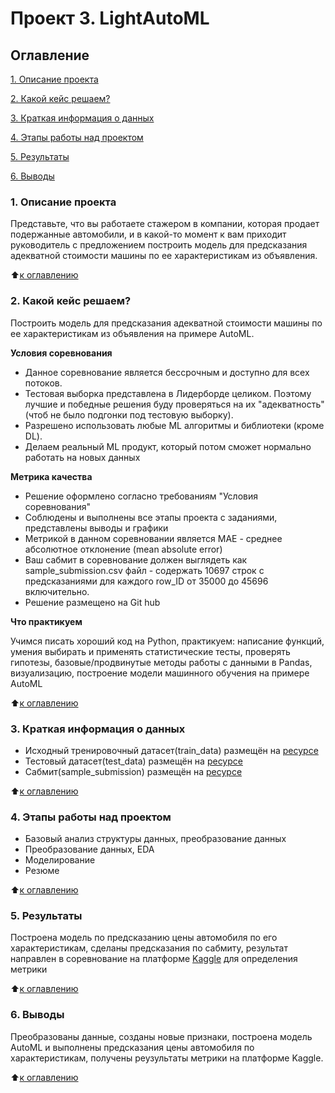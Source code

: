 # Проект 3. LightAutoML

## Оглавление
[1. Описание проекта](https://github.com/Abricovich/Abricovich-sf_data_science/tree/master/project_3#1-%D0%BE%D0%BF%D0%B8%D1%81%D0%B0%D0%BD%D0%B8%D0%B5-%D0%BF%D1%80%D0%BE%D0%B5%D0%BA%D1%82%D0%B0)

[2. Какой кейс решаем?](https://github.com/Abricovich/Abricovich-sf_data_science/tree/master/project_3#2-%D0%BA%D0%B0%D0%BA%D0%BE%D0%B9-%D0%BA%D0%B5%D0%B9%D1%81-%D1%80%D0%B5%D1%88%D0%B0%D0%B5%D0%BC)

[3. Краткая информация о данных](https://github.com/Abricovich/Abricovich-sf_data_science/tree/master/project_3#3-%D0%BA%D1%80%D0%B0%D1%82%D0%BA%D0%B0%D1%8F-%D0%B8%D0%BD%D1%84%D0%BE%D1%80%D0%BC%D0%B0%D1%86%D0%B8%D1%8F-%D0%BE-%D0%B4%D0%B0%D0%BD%D0%BD%D1%8B%D1%85)

[4. Этапы работы над проектом](https://github.com/Abricovich/Abricovich-sf_data_science/tree/master/project_3#4-%D1%8D%D1%82%D0%B0%D0%BF%D1%8B-%D1%80%D0%B0%D0%B1%D0%BE%D1%82%D1%8B-%D0%BD%D0%B0%D0%B4-%D0%BF%D1%80%D0%BE%D0%B5%D0%BA%D1%82%D0%BE%D0%BC)

[5. Результаты](https://github.com/Abricovich/Abricovich-sf_data_science/tree/master/project_3#5-%D1%80%D0%B5%D0%B7%D1%83%D0%BB%D1%8C%D1%82%D0%B0%D1%82%D1%8B)

[6. Выводы](https://github.com/Abricovich/Abricovich-sf_data_science/tree/master/project_3#6-%D0%B2%D1%8B%D0%B2%D0%BE%D0%B4%D1%8B)

### 1. Описание проекта
Представьте, что вы работаете стажером в компании, которая продает подержанные автомобили, и в какой-то момент к вам приходит руководитель с предложением построить модель для предсказания адекватной стоимости машины по ее характеристикам из объявления.

:arrow_up:[к оглавлению](https://github.com/Abricovich/Abricovich-sf_data_science/tree/master/project_3#%D0%BE%D0%B3%D0%BB%D0%B0%D0%B2%D0%BB%D0%B5%D0%BD%D0%B8%D0%B5)

### 2. Какой кейс решаем?
Построить модель для предсказания адекватной стоимости машины по ее характеристикам из объявления на примере AutoML.

**Условия соревнования**
- Данное соревнование является бессрочным и доступно для всех потоков.
- Тестовая выборка представлена в Лидерборде целиком. Поэтому лучшие и победные решения буду проверяться на их "адекватность" (чтоб не было подгонки под тестовую выборку).
- Разрешено использовать любые ML алгоритмы и библиотеки (кроме DL).
- Делаем реальный ML продукт, который потом сможет нормально работать на новых данных

**Метрика качества**
- Решение оформлено согласно требованиям "Условия соревнования"
- Соблюдены и выполнены все этапы проекта с заданиями, представлены выводы и графики
- Метрикой в данном соревновании является MAE - среднее абсолютное отклонение (mean absolute error)
- Ваш сабмит в соревнование должен выглядеть как sample_submission.csv файл - содержать 10697 строк с предсказаниями для каждого row_ID от 35000 до 45696 включительно.
- Решение размещено на Git hub

**Что практикуем**

Учимся писать хороший код на Python, практикуем: написание функций, умения выбирать и применять статистические тесты, проверять гипотезы,
базовые/продвинутые методы работы  с данными в Pandas, визуализацию, построение модели машинного обучения на примере AutoML

:arrow_up:[к оглавлению](https://github.com/Abricovich/Abricovich-sf_data_science/tree/master/project_3#%D0%BE%D0%B3%D0%BB%D0%B0%D0%B2%D0%BB%D0%B5%D0%BD%D0%B8%D0%B5)

### 3. Краткая информация о данных
- Исходный тренировочный датасет(train_data) размещён на [ресурсе](https://drive.google.com/uc?id=1XWWqJeuVmHubRbj5LwDj8937q3m7D3IZ)
- Тестовый датасет(test_data) размещён на [ресурсе](https://drive.google.com/uc?id=1HMVOlV73TJzxjhibsKiZPecY_r4Il2O1)
- Сабмит(sample_submission) размещён на [ресурсе](https://drive.google.com/uc?id=1gZi--O7G82NWgVO3wvZTINXqZA4dmD8t)


:arrow_up:[к оглавлению](https://github.com/Abricovich/Abricovich-sf_data_science/tree/master/project_3#%D0%BE%D0%B3%D0%BB%D0%B0%D0%B2%D0%BB%D0%B5%D0%BD%D0%B8%D0%B5)

### 4. Этапы работы над проектом
- Базовый анализ структуры данных, преобразование данных
- Преобразование данных, EDA
- Моделирование
- Резюме

:arrow_up:[к оглавлению](https://github.com/Abricovich/Abricovich-sf_data_science/tree/master/project_3#%D0%BE%D0%B3%D0%BB%D0%B0%D0%B2%D0%BB%D0%B5%D0%BD%D0%B8%D0%B5)
 
### 5. Результаты
Построена модель по предсказанию цены автомобиля по его характеристикам, сделаны предсказания по сабмиту, результат направлен в соревнование на платформе [Kaggle](https://www.kaggle.com/competitions/sf-dst-predict-car-price/overview) для определения метрики

:arrow_up:[к оглавлению](https://github.com/Abricovich/Abricovich-sf_data_science/tree/master/project_3#%D0%BE%D0%B3%D0%BB%D0%B0%D0%B2%D0%BB%D0%B5%D0%BD%D0%B8%D0%B5)

### 6. Выводы
Преобразованы данные, созданы новые признаки, построена модель AutoML и выполнены предсказания цены автомобиля по характеристикам, получены реузультаты метрики на платформе Kaggle.
 
:arrow_up:[к оглавлению](https://github.com/Abricovich/Abricovich-sf_data_science/tree/master/project_3#%D0%BE%D0%B3%D0%BB%D0%B0%D0%B2%D0%BB%D0%B5%D0%BD%D0%B8%D0%B5)









